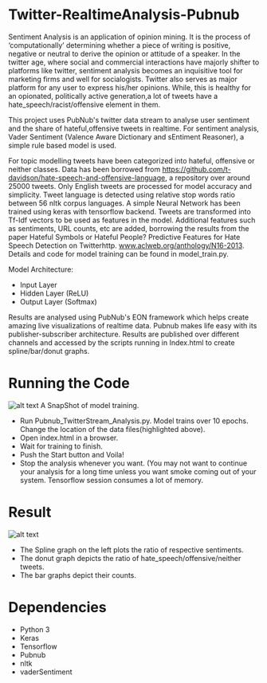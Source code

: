 # Twitter-RealtimeAnalysis-Pubnub
Sentiment Analysis is an application of opinion mining. It is the process of ‘computationally’ determining whether a piece of writing is positive, negative or neutral to derive the opinion or attitude of a speaker. In the twitter age, where social and commercial interactions have majorly shifter to platforms like twitter, sentiment analysis becomes an inquisitive tool for marketing firms and well for socialogists. Twitter also serves as major platform for any user to express his/her opinions. While, this is healthy for an opionated, politically active generation,a lot of tweets have a hate_speech/racist/offensive element in them.

This project uses PubNub's twitter data stream to analyse user sentiment and the share of hateful,offensive tweets in realtime. For sentiment analysis, Vader Sentiment (Valence Aware Dictionary and sEntiment Reasoner), a simple rule based model is used. 

For topic modelling tweets have been categorized into hateful, offensive or neither classes. Data has been borrowed from https://github.com/t-davidson/hate-speech-and-offensive-language, a repository over around 25000 tweets. Only English tweets are processed for model accuracy and simplicity. Tweet language is detected using relative stop words ratio between 56 nltk corpus languages. A simple Neural Network has been trained using keras with tensorflow backend. Tweets are transformed into Tf-Idf vectors to be used as features in the model. Additional features such as sentiments, URL counts, etc are added, borrowing the results from the paper Hateful Symbols or Hateful People? Predictive Features for Hate Speech Detection on Twitterhttp. www.aclweb.org/anthology/N16-2013. Details and code for model training can be found in model_train.py. 

Model Architecture:
- Input Layer
- Hidden Layer (ReLU)
- Output Layer (Softmax)

Results are analysed using PubNub's EON framework which helps create amazing live visualizations of realtime data. Pubnub makes life easy with its publisher-subscriber architecture. Results are published over different channels and accessed by the scripts running in Index.html to create spline/bar/donut graphs.

# Running the Code
![alt text](https://github.com/ritiztambi/Twitter-RealtimeAnalysis-Pubnub/blob/master/Training_SS.png)
A SnapShot of model training.

- Run Pubnub_TwitterStream_Analysis.py. Model trains over 10 epochs. Change the location of the data files(highlighted above). 
- Open index.html in a browser.
- Wait for training to finish.
- Push the Start button and Voila!
- Stop the analysis whenever you want. (You may not want to continue your analysis for a long time unless you want smoke coming out of your system. Tensorflow session consumes a lot of memory.

# Result
![alt text](https://github.com/ritiztambi/Twitter-RealtimeAnalysis-Pubnub/blob/master/EON_SS.png)
- The Spline graph on the left plots the ratio of respective sentiments.
- The donut graph depicts the ratio of hate_speech/offensive/neither tweets.
- The bar graphs depict their counts.

# Dependencies
- Python 3
- Keras
- Tensorflow
- Pubnub
- nltk
- vaderSentiment
